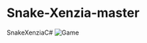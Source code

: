 # Snake-Xenzia-master
 SnakeXenziaC#
![Game]([https://github.com/[username]/[reponame]/blob/[branch]/image.jpg?raw=true](https://github.com/SarzX/Snake-XenziaC-/blob/main/310946160_120615493976331_7359796235071931413_n.jpg))
